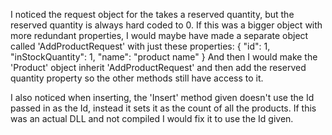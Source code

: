 I noticed the request object for the takes a reserved quantity, but the reserved quantity is always hard coded to 0.
If this was a bigger object with more redundant properties, I would maybe have made a separate object called 'AddProductRequest' with just these properties:
            {
                "id": 1,
                "inStockQuantity": 1,
                "name": "product name"
            }
And then I would make the 'Product' object inherit 'AddProductRequest' and then add the reserved quantity property so the other methods still have access to it.

I also noticed when inserting, the 'Insert' method given doesn't use the Id passed in as the Id, instead it sets it as the count of all the products.
If this was an actual DLL and not compiled I would fix it to use the Id given.
